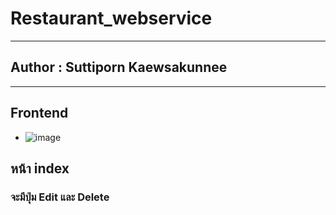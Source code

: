 # Restaurant_webservice
---
## Author  : Suttiporn Kaewsakunnee
---
## Frontend
-  ![image](https://github.com/SuttiGuy/Restaurant_webservice/assets/122422912/ad2c1984-412a-46ef-ba6a-67c2157ade57)

## หน้า index
### จะมีปุ่ม Edit และ Delete
